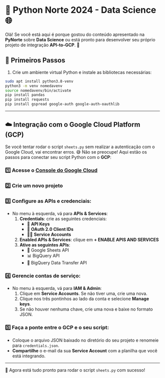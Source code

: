 # 🐍 Python Norte 2024 - Data Science 🌐

Olá! Se você está aqui é porque gostou do conteúdo apresentado na **PyNorte** sobre **Data Science** ou está pronto para desenvolver seu próprio projeto de integração **API-to-GCP**. 🚀

## 🎯 Primeiros Passos

1. Crie um ambiente virtual Python e instale as bibliotecas necessárias:

```bash
sudo apt install python3.8-venv
python3 -m venv nomedavenv
source nomedavenv/bin/activate
pip install pandas
pip install requests
pip install gspread google-auth google-auth-oauthlib
```

---

## ☁️ Integração com o Google Cloud Platform (GCP)

Se você tentar rodar o script `sheets.py` sem realizar a autenticação com o Google Cloud, vai encontrar erros. 😅 Não se preocupe! Aqui estão os passos para conectar seu script Python com o **GCP**:

### 1️⃣ Acesse o [Console do Google Cloud](https://console.cloud.google.com/)

### 2️⃣ Crie um novo projeto

### 3️⃣ Configure as APIs e credenciais:
   - No menu à esquerda, vá para **APIs & Services**:
      1. **Credentials**: crie as seguintes credenciais:
         - 🔑 **API Keys**
         - 🔐 **OAuth 2.0 Client IDs**
         - 👨‍💻 **Service Accounts**
      2. **Enabled APIs & Services**: clique em **+ ENABLE APIS AND SERVICES**
      3. **Ative as seguintes APIs**:
         - 📄 Google Sheets API
         - 📊 BigQuery API
         - 🔄 BigQuery Data Transfer API

### 4️⃣ Gerencie contas de serviço:
   - No menu à esquerda, vá para **IAM & Admin**:
      1. Clique em **Service Accounts**. Se não tiver uma, crie uma nova.
      2. Clique nos três pontinhos ao lado da conta e selecione **Manage keys**.
      3. Se não houver nenhuma chave, crie uma nova e baixe no formato JSON.

### 5️⃣ Faça a ponte entre o GCP e o seu script:
   - Coloque o arquivo JSON baixado no diretório do seu projeto e renomeie para `credentials.json`.
   - **Compartilhe** o e-mail da sua **Service Account** com a planilha que você está integrando.

---

🎉 Agora está tudo pronto para rodar o script `sheets.py` com sucesso!
